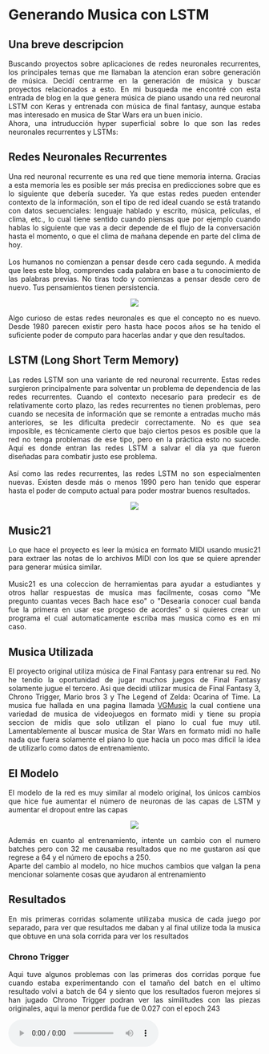 # Generando Musica con LSTM

## Una breve descripcion 
<div style="text-align: justify"> 
Buscando proyectos sobre aplicaciones de redes neuronales recurrentes, los principales temas que me llamaban la atencion eran sobre generación de música. Decidí centrarme en la generación de música y buscar proyectos relacionados a esto. En mi busqueda me encontré con esta entrada de blog en la que genera música de piano usando una red neuronal LSTM con Keras y entrenada con música de final fantasy, aunque estaba mas interesado en musica de Star Wars era un buen inicio.<br> Ahora, una intruducción hyper superficial sobre lo que son las redes neuronales recurrentes y LSTMs:
</div>

## Redes Neuronales Recurrentes
<div style="text-align: justify"> 
Una red neuronal recurrente es una red que tiene memoria interna. Gracias a esta memoria les es posible ser más precisa en predicciones sobre que es lo siguiente que debería suceder. Ya que estas redes pueden entender contexto de la información, son el tipo de red ideal cuando se está tratando con datos secuenciales: lenguaje hablado y escrito, música, películas, el clima, etc., lo cual tiene sentido cuando piensas que por ejemplo cuando hablas lo siguiente que vas a decir depende de el flujo de la conversación hasta el momento, o que el clima de mañana depende en parte del clima de hoy.<br><br> Los humanos no comienzan a pensar desde cero cada segundo. A medida que lees este blog, comprendes cada palabra en base a tu conocimiento de las palabras previas. No tiras todo y comienzas a pensar desde cero de nuevo. Tus pensamientos tienen persistencia.
</div>

<p align="center">
  <img src="https://colah.github.io/posts/2015-08-Understanding-LSTMs/img/RNN-unrolled.png">
</p>

<div style="text-align: justify"> 
Algo curioso de estas redes neuronales es que el concepto no es nuevo. Desde 1980 parecen existir pero hasta hace pocos años se  ha tenido el suficiente poder de computo para hacerlas andar y que den resultados.
</div>

## LSTM (Long Short Term Memory)
<div style="text-align: justify">
Las redes LSTM son una variante de red neuronal recurrente. Estas redes surgieron principalmente para solventar un problema de dependencia de las redes recurrentes. Cuando el contexto necesario para predecir es de relativamente corto plazo, las redes recurrentes no tienen problemas, pero cuando se necesita de información que se remonte a entradas mucho más anteriores, se les dificulta predecir correctamente. No es que sea imposible, es técnicamente cierto que bajo ciertos pesos es posible que la red no tenga problemas de ese tipo, pero en la práctica esto no sucede. Aquí es donde entran las redes LSTM a salvar el día ya que fueron diseñadas para combatir justo ese problema.<br><br> Así como las redes recurrentes, las redes LSTM no son especialmenten nuevas. Existen desde más o menos 1990 pero han tenido que esperar hasta el poder de computo actual para poder mostrar buenos resultados.
</div>

<p align="center">
  <img src="https://i.pinimg.com/originals/27/95/bc/2795bc16b012322f7767cd4d940ba2e3.png">
</p>

## Music21
<div style="text-align: justify">
Lo que hace el proyecto es leer la música en formato MIDI usando music21 para extraer las notas de lo archivos MIDI con los que se quiere aprender para generar música similar.<br><br> Music21 es una coleccion de herramientas para ayudar a estudiantes y otros hallar respuestas de musica mas facilmente, cosas como "Me pregunto cuantas veces Bach hace eso" o "Desearia conocer cual banda fue la primera en usar ese progeso de acordes" o si quieres crear un programa el cual automaticamente escriba mas musica como es en mi caso.
</div>

## Musica Utilizada
<div style="text-align: justify">
El proyecto original utiliza música de Final Fantasy para entrenar su red. No he tendio la oportunidad de jugar muchos juegos de Final Fantasy solamente jugue el tercero. Asi que decidi utilizar musica de Final Fantasy 3, Chrono Trigger, Mario bros 3 y The Legend of Zelda: Ocarina of Time. La musica fue hallada en una pagina llamada <a href="https://www.vgmusic.com/">VGMusic</a> la cual contiene una variedad de musica de videojuegos en formato midi y tiene su propia seccion de midis que solo utilizan el piano lo cual fue muy util. Lamentablemente al buscar musica de Star Wars en formato midi no halle nada que fuera solamente el piano lo que hacia un poco mas dificil la idea de utilizarlo como datos de entrenamiento.
</div>

## El Modelo
<div style="text-align: justify">
El modelo de la red es muy similar al modelo original, los únicos cambios que hice fue aumentar el número de neuronas de las capas de LSTM y aumentar el dropout entre las capas
</div>

<p align="center">
  <img src="https://i.gyazo.com/8559083d1ead5a2499f8341bf6b63c76.png">
</p>

<div style="text-align: justify">
Además en cuanto al entrenamiento, intente un cambio con el numero batches pero con 32 me causaba resultados que no me gustaron asi que regrese a 64 y el número de epochs a 250.<br> Aparte del cambio al modelo, no hice muchos cambios que valgan la pena mencionar solamente cosas que ayudaron al entrenamiento
</div>

## Resultados
<div style="text-align: justify">
En mis primeras corridas solamente utilizaba musica de cada juego por separado, para ver que resultados me daban y al final utilize toda la musica que obtuve en una sola corrida para ver los resultados
</div>

### Chrono Trigger
<div style="text-align: justify">
Aqui tuve algunos problemas con las primeras dos corridas porque fue cuando estaba experimentando con el tamaño del batch en el ultimo resultado volvi a batch de 64 y siento que los resultados fueron mejores si han jugado Chrono Trigger podran ver las similitudes con las piezas originales, aqui la menor perdida fue de 0.027 con el epoch 243
</div>

![ChronoTrigger1](ChronoTrigger.mp3?controls=0)

